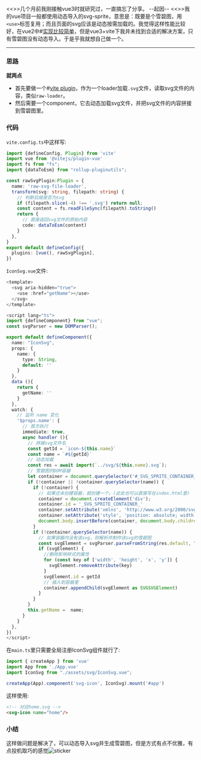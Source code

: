 <<>>几个月前我刚接触vue3时就研究过，一直搞忘了分享。
--起因--
<<>>我的vue项目一般都使用动态导入的svg-sprite，意思是：既要是个雪碧图，用`<use>`标签复用；而且页面的svg应该是动态按需加载的。我觉得这样性能比较好，在vue2中#[实现比较简单](https://github.com/yunyuyuan/cloudflare-blog/blob/master/components/svg-icon.vue#L28)，但是vue3+vite下我并未找到合适的解决方案，只有雪碧图没有动态导入。于是乎我就想自己做一个。
-- --

### 思路

**就两点**

* 首先要做一个#[vite plugin](https://cn.vitejs.dev/guide/api-plugin.html)，作为一个loader加载`.svg`文件，读取svg文件的内容，类似`raw-loader`。
* 然后需要一个component，它去动态加载svg文件，并把svg文件的内容拼接到雪碧图里。

### 代码

`vite.config.ts`中这样写:
```ts
import {defineConfig, Plugin} from 'vite'
import vue from '@vitejs/plugin-vue'
import fs from "fs";
import {dataToEsm} from "rollup-pluginutils";

const rawSvgPlugin:Plugin = {
  name: 'raw-svg-file-loader',
  transform(svg: string, filepath: string) {
    // 判断后缀是否为svg
    if (filepath.slice(-4) !== '.svg') return null;
    const content = fs.readFileSync(filepath).toString()
    return {
      // 直接返回svg文件的原始内容
      code: dataToEsm(content)
    }
  },
}
export default defineConfig({
  plugins: [vue(), rawSvgPlugin],
})
```
`IconSvg.vue`文件:
```ts
<template>
  <svg aria-hidden="true">
    <use :href="getName"></use>
  </svg>
</template>

<script lang="ts">
import {defineComponent} from "vue";
const svgParser = new DOMParser();

export default defineComponent({
  name: "IconSvg",
  props: {
    name: {
      type: String,
      default: ''
    }
  },
  data (){
    return {
      getName: ''
    }
  },
  watch: {
    // 监听 name 变化
    '$props.name': {
      // 首次执行
      immediate: true,
      async handler (){
        // 拼接svg文件名
        const getId = `icon-${this.name}`
        const name = `#${getId}`
        // 动态加载
        const res = await import(`../svg/${this.name}.svg`);
        // 雪碧图的DOM容器
        let container = document.querySelector('#_SVG_SPRITE_CONTAINER_');
        if (!container || !container.querySelector(name)) {
          if (!container) {
            // 如果还未创建容器，就创建一个。(此处也可以直接写在index.html里)
            container = document.createElement('div');
            container.id = '_SVG_SPRITE_CONTAINER_'
            container.setAttribute('xmlns', 'http://www.w3.org/2000/svg')
            container.setAttribute('style', 'position: absolute; width: 0; height: 0;overflow: hidden')
            document.body.insertBefore(container, document.body.children[0]);
          }
          if (!container.querySelector(name)) {
            // 如果容器内没有该svg，则解析并制作该svg的雪碧图
            const svgElement = svgParser.parseFromString(res.default, "image/svg+xml").querySelector('svg');
            if (svgElement) {
              //删除影响样式的属性
              for (const key of ['width', 'height', 'x', 'y']) {
                svgElement.removeAttribute(key)
              }
              svgElement.id = getId
              // 插入到容器里
              container.appendChild(svgElement as SVGSVGElement)
            }
          }
        }
        this.getName =  name;
      }
    }
  },
})
</script>
```

在`main.ts`里只需要全局注册IconSvg组件就行了:
```ts
import { createApp } from 'vue'
import App from './App.vue'
import IconSvg from "./assets/svg/IconSvg.vue";

createApp(App).component('svg-icon', IconSvg).mount('#app')
```

这样使用:
```html
<!-- 对应home.svg -->
<svg-icon name="home"/>
```

### 小结

这样做问题是解决了，可以动态导入svg并生成雪碧图，但是方式有点不优雅，有点投机取巧的感觉![sticker](yellow-face/47)